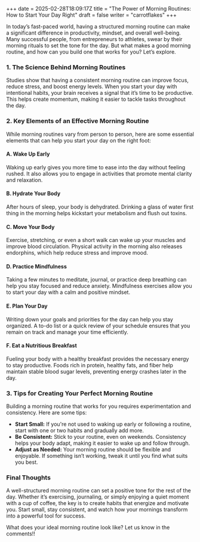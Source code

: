 +++
date = 2025-02-28T18:09:17Z
title = "The Power of Morning Routines: How to Start Your Day Right"
draft = false
writer = "carrotflakes"
+++


In today’s fast-paced world, having a structured morning routine can make a significant difference in productivity, mindset, and overall well-being. Many successful people, from entrepreneurs to athletes, swear by their morning rituals to set the tone for the day. But what makes a good morning routine, and how can you build one that works for you? Let’s explore.

### **1. The Science Behind Morning Routines**
Studies show that having a consistent morning routine can improve focus, reduce stress, and boost energy levels. When you start your day with intentional habits, your brain receives a signal that it’s time to be productive. This helps create momentum, making it easier to tackle tasks throughout the day.

### **2. Key Elements of an Effective Morning Routine**
While morning routines vary from person to person, here are some essential elements that can help you start your day on the right foot:

#### **A. Wake Up Early**
Waking up early gives you more time to ease into the day without feeling rushed. It also allows you to engage in activities that promote mental clarity and relaxation.

#### **B. Hydrate Your Body**
After hours of sleep, your body is dehydrated. Drinking a glass of water first thing in the morning helps kickstart your metabolism and flush out toxins.

#### **C. Move Your Body**
Exercise, stretching, or even a short walk can wake up your muscles and improve blood circulation. Physical activity in the morning also releases endorphins, which help reduce stress and improve mood.

#### **D. Practice Mindfulness**
Taking a few minutes to meditate, journal, or practice deep breathing can help you stay focused and reduce anxiety. Mindfulness exercises allow you to start your day with a calm and positive mindset.

#### **E. Plan Your Day**
Writing down your goals and priorities for the day can help you stay organized. A to-do list or a quick review of your schedule ensures that you remain on track and manage your time efficiently.

#### **F. Eat a Nutritious Breakfast**
Fueling your body with a healthy breakfast provides the necessary energy to stay productive. Foods rich in protein, healthy fats, and fiber help maintain stable blood sugar levels, preventing energy crashes later in the day.

### **3. Tips for Creating Your Perfect Morning Routine**
Building a morning routine that works for you requires experimentation and consistency. Here are some tips:

- **Start Small:** If you're not used to waking up early or following a routine, start with one or two habits and gradually add more.
- **Be Consistent:** Stick to your routine, even on weekends. Consistency helps your body adapt, making it easier to wake up and follow through.
- **Adjust as Needed:** Your morning routine should be flexible and enjoyable. If something isn’t working, tweak it until you find what suits you best.

### **Final Thoughts**
A well-structured morning routine can set a positive tone for the rest of the day. Whether it’s exercising, journaling, or simply enjoying a quiet moment with a cup of coffee, the key is to create habits that energize and motivate you. Start small, stay consistent, and watch how your mornings transform into a powerful tool for success. 

What does your ideal morning routine look like? Let us know in the comments!!
